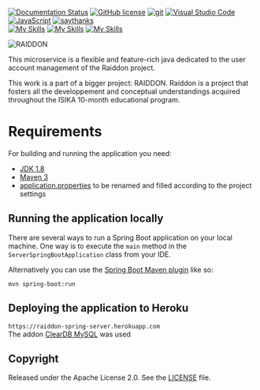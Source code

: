 [![Documentation Status](https://readthedocs.org/projects/ansicolortags/badge/?version=latest)](http://ansicolortags.readthedocs.io/?badge=latest)
[![GitHub license](https://img.shields.io/github/license/Naereen/StrapDown.js.svg)](https://github.com/Farah404/Raiddon-bnet-data/blob/master/LICENSE)
[![git](https://badgen.net/badge/icon/git?icon=git&label)](https://git-scm.com)
[![Visual Studio Code](https://img.shields.io/badge/--007ACC?logo=visual%20studio%20code&logoColor=ffffff)](https://code.visualstudio.com/)
[![JavaScript](https://img.shields.io/badge/--F7DF1E?logo=javascript&logoColor=000)](https://www.javascript.com/)
[![saythanks](https://img.shields.io/badge/say-thanks-ff69b4.svg)](https://i.pinimg.com/originals/21/f0/92/21f0929a92ebe840eb932af199fb3260.gif)
<br />
[![My Skills](https://skills.thijs.gg/icons?i=java)](https://skills.thijs.gg)
[![My Skills](https://skills.thijs.gg/icons?i=git)](https://skills.thijs.gg)
[![My Skills](https://skills.thijs.gg/icons?i=mysql)](https://skills.thijs.gg)


![RAIDDON](https://user-images.githubusercontent.com/96427557/200582770-00732e9c-733b-4706-acaf-f7a082bb4e78.png)

This microservice  is a flexible and feature-rich java dedicated to the user account management of the Raiddon project.  

This work is a part of a bigger project: RAIDDON. Raiddon is a project that fosters all the developpement and conceptual understandings acquired throughout the ISIKA 10-month educational program.

# Requirements
For building and running the application you need:

- [JDK 1.8](http://www.oracle.com/technetwork/java/javase/downloads/jdk8-downloads-2133151.html)
- [Maven 3](https://maven.apache.org)
- [application.properties](https://github.com/Farah404/Raiddon-spring-server/blob/master/src/main/resources/application.properties.sample) to be renamed and filled according to the project settings

## Running the application locally

There are several ways to run a Spring Boot application on your local machine. One way is to execute the `main` method in the `ServerSpringBootApplication` class from your IDE.

Alternatively you can use the [Spring Boot Maven plugin](https://docs.spring.io/spring-boot/docs/current/reference/html/build-tool-plugins-maven-plugin.html) like so:

```shell
mvn spring-boot:run
```
## Deploying the application to Heroku
```https://raiddon-spring-server.herokuapp.com```<br />
The addon [ClearDB MySQL](https://devcenter.heroku.com/articles/cleardb) was used

## Copyright

Released under the Apache License 2.0. See the [LICENSE](https://github.com/codecentric/springboot-sample-app/blob/master/LICENSE) file.
